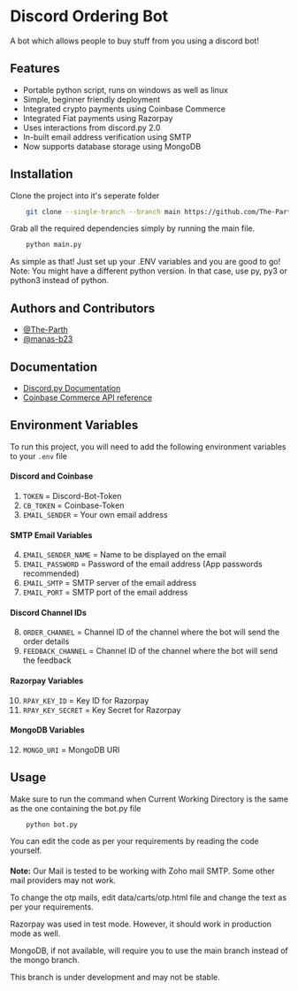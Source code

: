 # Discord Ordering Bot

A bot which allows people to buy stuff from you using a discord bot!

## Features

- Portable python script, runs on windows as well as linux
- Simple, beginner friendly deployment
- Integrated crypto payments using Coinbase Commerce
- Integrated Fiat payments using Razorpay
- Uses interactions from discord.py 2.0
- In-built email address verification using SMTP
- Now supports database storage using MongoDB

## Installation

Clone the project into it's seperate folder

```bash
    git clone --single-branch --branch main https://github.com/The-Parth/discord-ordering-bot.git
```

Grab all the required dependencies simply by running the main file.

```bash
    python main.py
```

As simple as that! Just set up your .ENV variables and you are good to go!
Note: You might have a different python version. In that case, use py, py3 or python3 instead of python.

## Authors and Contributors

- [@The-Parth](https://www.github.com/The-Parth)
- [@manas-b23](https://www.github.com/manas-b23)

## Documentation

- [Discord.py Documentation](https://discordpy.readthedocs.io/en/stable/)
- [Coinbase Commerce API reference](https://docs.cloud.coinbase.com/commerce/docs/)

## Environment Variables

To run this project, you will need to add the following environment variables to your `.env` file

#### Discord and Coinbase
1. `TOKEN` = Discord-Bot-Token
2. `CB_TOKEN` = Coinbase-Token
3. `EMAIL_SENDER` = Your own email address
#### SMTP Email Variables
4. `EMAIL_SENDER_NAME` = Name to be displayed on the email
5. `EMAIL_PASSWORD` = Password of the email address (App passwords recommended)
6. `EMAIL_SMTP` = SMTP server of the email address
7. `EMAIL_PORT` = SMTP port of the email address
#### Discord Channel IDs
8. `ORDER_CHANNEL` = Channel ID of the channel where the bot will send the order details
9. `FEEDBACK_CHANNEL` = Channel ID of the channel where the bot will send the feedback
#### Razorpay Variables
10. `RPAY_KEY_ID` = Key ID for Razorpay
11. `RPAY_KEY_SECRET` = Key Secret for Razorpay
#### MongoDB Variables
12. `MONGO_URI` = MongoDB URI

## Usage

Make sure to run the command when Current Working Directory is the same as the one containing the bot.py file

```bash
    python bot.py
```

You can edit the code as per your requirements by reading the code yourself.

####

**Note:** Our Mail is tested to be working with Zoho mail SMTP. Some other mail providers may not work.

To change the otp mails, edit data/carts/otp.html file and change the text as per your requirements.

Razorpay was used in test mode. However, it should work in production mode as well.

MongoDB, if not available, will require you to use the main branch instead of the mongo branch.

This branch is under development and may not be stable.

####
